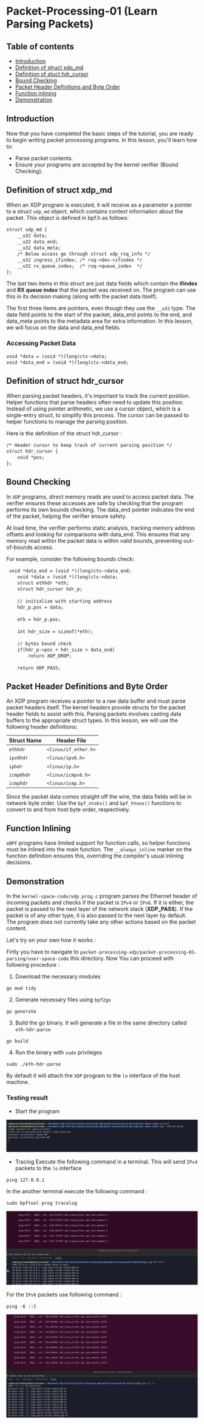 # Packet-Processing-01 (Learn Parsing Packets)

## Table of contents
 - [Introduction](#introduction)
 - [Definition of struct xdp_md](#definition-of-struct-xdp_md)
 - [Definition of stuct hdr_cursor](#definition-of-struct-hdr_cursor)
 - [Bound Checking](#bound-checking)
 - [Packet Header Definitions and Byte Order](#packet-header-definitions-and-byte-order)
 - [Function inlining](#function-inlining)
 - [Demonstration](#demonstration)

## Introduction
Now that you have completed the basic steps of the tutorial, you are ready to begin writing packet processing programs. In this lesson, you'll learn how to:
- Parse packet contents.
- Ensure your programs are accepted by the kernel verifier (Bound Checking).

## Definition of struct xdp_md
When an XDP program is executed, it will receive as a parameter a pointer to a struct `xdp_md` object, which contains context information about the packet. This object is defined in bpf.h as follows:
```
struct xdp_md {
	__u32 data;
	__u32 data_end;
	__u32 data_meta;
	/* Below access go through struct xdp_rxq_info */
	__u32 ingress_ifindex; /* rxq->dev->ifindex */
	__u32 rx_queue_index;  /* rxq->queue_index  */
};
```
The last two items in this struct are just data fields which contain the **ifindex** and **RX queue index** that the packet was received on. The program can use this in its decision making (along with the packet data itself).

The first three items are pointers, even though they use the `__u32` type. The data field points to the start of the packet, data_end points to the end, and data_meta points to the metadata area for extra information. In this lesson, we will focus on the data and data_end fields.
### Accessing Packet Data
```
void *data = (void *)(long)ctx->data;
void *data_end = (void *)(long)ctx->data_end;

```
## Definition of struct hdr_cursor
When parsing packet headers, it's important to track the current position. Helper functions that parse headers often need to update this position. Instead of using pointer arithmetic, we use a cursor object, which is a single-entry struct, to simplify this process. The cursor can be passed to helper functions to manage the parsing position.

Here is the definition of the struct hdr_cursor :
```
/* Header cursor to keep track of current parsing position */
struct hdr_cursor {
	void *pos;
};
```
## Bound Checking
In `XDP` programs, direct memory reads are used to access packet data. The verifier ensures these accesses are safe by checking that the program performs its own bounds checking. The data_end pointer indicates the end of the packet, helping the verifier ensure safety.

At load time, the verifier performs static analysis, tracking memory address offsets and looking for comparisons with data_end. This ensures that any memory read within the packet data is within valid bounds, preventing out-of-bounds access.

For example, consider the following bounds check:
```
 void *data_end = (void *)(long)ctx->data_end;
    void *data = (void *)(long)ctx->data;
    struct ethhdr *eth;
    struct hdr_cursor hdr_p;
        
    // initialize with starting address
    hdr_p.pos = data;

    eth = hdr_p.pos;

    int hdr_size = sizeof(*eth);

    // bytes bound check 
    if(hdr_p->pos + hdr_size > data_end)
        return XDP_DROP;

    return XDP_PASS;
```
## Packet Header Definitions and Byte Order
An XDP program receives a pointer to a raw data buffer and must parse packet headers itself. The kernel headers provide structs for the packet header fields to assist with this. Parsing packets involves casting data buffers to the appropriate struct types. In this lesson, we will use the following header definitions:

| Struct Name   | Header File          |
|---------------|----------------------|
| `ethhdr`      | `<linux/if_ether.h>` |
| `ipv6hdr`     | `<linux/ipv6.h>`     |
| `iphdr`       | `<linux/ip.h>`       |
| `icmp6hdr`    | `<linux/icmpv6.h>`   |
| `icmphdr`     | `<linux/icmp.h>`     |

Since the packet data comes straight off the wire, the data fields will be in network byte order. Use the `bpf_ntohs()` and `bpf_htons()` functions to convert to and from host byte order, respectively.

## Function Inlining 
`eBPF` programs have limited support for function calls, so helper functions must be inlined into the main function. The `__always_inline` marker on the function definition ensures this, overriding the compiler's usual inlining decisions.

## Demonstration 
In the `kernel-space-code/xdp_prog.c` program parses the Ethernet header of incoming packets and checks if the packet is `IPv4` or `IPv6`. If it is either, the packet is passed to the next layer of the network stack (**XDP_PASS**). If the packet is of any other type, it is also passed to the next layer by default. The program does not currently take any other actions based on the packet content. 

Let's try on your own how it works :

Firtly you have to navigate to `packet-processing-xdp/packet-processing-01-parsing/user-space-code` this directory. Now You can proceed with following procedure :
1. Download the necessary modules
```
go mod tidy
```
2. Generate necessary files using `bpf2go`
```
go generate
```
3. Build the go binary. It will generate a file in the same directory called `eth-hdr-parse`
```
go build
```
4. Run the binary with `sudo` privileges
```
sudo ./eth-hdr-parse
```
By default it will attach the `XDP` program to the `lo` interface of the host machine.

### Testing result
- Start the program

![initial-logs-starting](https://github.com/REZ-OAN/xdp-tutorials/blob/main/packet-processing-xdp/packet-processing-01-parsing/images/starting.png)

- Tracing 
Execute the following command in a terminal. This will send `IPv4` packets to the `lo` interface
```
ping 127.0.0.1
```
In the another terminal execute the following command :
```
sudo bpftool prog tracelog
```
![ping-IPv4](https://github.com/REZ-OAN/xdp-tutorials/blob/main/packet-processing-xdp/packet-processing-01-parsing/images/pingIPV4.png)

For the `IPv6` packets use following command :
```
ping -6 ::1
```
![ping-IPv6](https://github.com/REZ-OAN/xdp-tutorials/blob/main/packet-processing-xdp/packet-processing-01-parsing/images/pingIPV6.png)